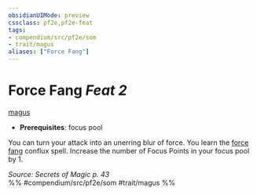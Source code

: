 ```yaml
---
obsidianUIMode: preview
cssclass: pf2e,pf2e-feat
tags:
- compendium/src/pf2e/som
- trait/magus
aliases: ["Force Fang"]
---
```

# Force Fang  *Feat 2*  
[magus](Reference/Rules/Traits/magus-som.md "Magus Class Trait")  

- **Prerequisites**: focus pool

You can turn your attack into an unerring blur of force. You learn the [force fang](Reference/Compendium/Spells/force-fang-som.md) conflux spell. Increase the number of Focus Points in your focus pool by 1.

*Source: Secrets of Magic p. 43*  
%% #compendium/src/pf2e/som #trait/magus %%